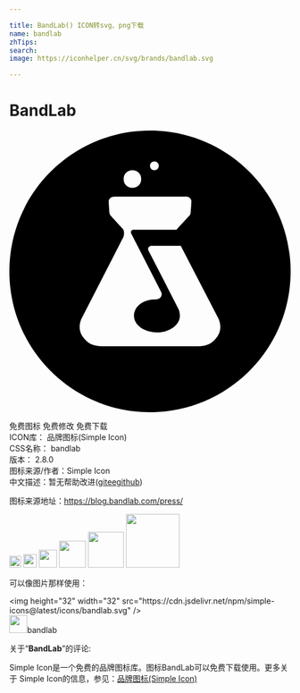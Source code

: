 ```yaml
---

title: BandLab() ICON转svg、png下载
name: bandlab
zhTips: 
search: 
image: https://iconhelper.cn/svg/brands/bandlab.svg

---
```


# BandLab  <small style="font-size: 60%;font-weight: 100"></small>

<div id="svg" class="svg-wrap">
<svg role="img" viewBox="0 0 24 24" xmlns="http://www.w3.org/2000/svg"><title>BandLab icon</title><path d="M12,0C5.373,0,0,5.373,0,12s5.373,12,12,12c6.627,0,12-5.373,12-12S18.627,0,12,0z M12.375,2.625 c0.5,0,0.5,0.75,0,0.75S11.875,2.625,12.375,2.625z M11.25,4.125c0,1-1.5,1-1.5,0S11.25,3.125,11.25,4.125z M17.742,17.555 c-0.391,0.551-0.822,0.82-1.707,0.82h-8.07c-0.881,0-1.316-0.27-1.707-0.818c-0.531-0.756-0.082-1.574-0.082-1.574l3.559-6.918 c0,0,0.154-0.459-0.074-0.705C9.435,8.123,8.715,7.328,8.658,7.267C8.58,7.17,8.555,7.095,8.547,7.02 C8.535,6.953,8.479,6.172,8.479,6.082S8.461,5.906,8.617,5.744c0.125-0.119,0.398-0.119,0.398-0.119h5.98 c0,0,0.273-0.004,0.398,0.119c0.156,0.162,0.138,0.248,0.138,0.338c-0.017,0.315-0.039,0.629-0.068,0.941 c-0.008,0.072-0.03,0.151-0.116,0.244l-1.013,1.092c-0.026,0.026-0.045,0.059-0.063,0.09h-3.654c-0.086,0-0.135,0.008-0.197,0.074 c-0.094,0.109-0.031,0.233-0.031,0.233l2.566,5.002c0.137,0.287-0.07,0.617-0.387,0.619c-1.227,0-1.935,0.638-1.935,1.414 c0,0.779,0.876,1.414,1.957,1.414c1.076,0,1.947-0.627,1.959-1.402c0,0,0.022-0.259-0.109-0.582l-2.588-5.031 c0,0-0.049-0.133,0.033-0.248c0.084-0.117,0.219-0.123,0.219-0.123h2.52l3.199,6.164C17.824,15.983,18.273,16.801,17.742,17.555z"/></svg>
</div>
<detail full-name='bandlab'></detail>

<div class="detail-page">
<p>
<span><span class="badge-success badge">免费图标</span> <span class="badge-success badge">免费修改</span>  <span class="badge-success badge">免费下载</span> </span>
<br/>
<span>
ICON库：
<span class="badge-secondary badge">品牌图标(Simple Icon)</span> 
</span>
<br/>
<span>
CSS名称：
<span class="badge-secondary badge">bandlab</span> 
</span>

<br/>
<span>
版本：
<span class="badge-secondary badge">2.8.0</span> 
</span>
<br/>
<span>图标来源/作者：<span class="badge-light badge">Simple Icon</span></span> 
<br/>
<span class="zh-detail">中文描述：暂无<span class="help-link"><span>帮助改进</span>(<a href="https://gitee.com/liuwave/icon-helper/edit/master/json/brands/bandlab.json" target="_blank" rel="noopener noreferrer">gitee</a><a href="https://github.com/liuwave/icon-helper/edit/master/json/brands/bandlab.json" target="_blank" rel="noopener noreferrer">github</a></span>)</span><br/>
</p>
</div><div class="description description alert alert-light"><p>图标来源地址：<a href="https://blog.bandlab.com/press/" target="_blank" rel="noopener noreferrer">https://blog.bandlab.com/press/</a></p></div>
<div class="alert alert-dark">
<img height="21" width="21" src="https://cdn.jsdelivr.net/npm/simple-icons@latest/icons/bandlab.svg" />
<img height="24" width="24" src="https://cdn.jsdelivr.net/npm/simple-icons@latest/icons/bandlab.svg" />
<img height="32" width="32" src="https://cdn.jsdelivr.net/npm/simple-icons@latest/icons/bandlab.svg" />
<img height="48" width="48" src="https://cdn.jsdelivr.net/npm/simple-icons@latest/icons/bandlab.svg" />
<img height="64" width="64" src="https://cdn.jsdelivr.net/npm/simple-icons@latest/icons/bandlab.svg" />
<img height="96" width="96" src="https://cdn.jsdelivr.net/npm/simple-icons@latest/icons/bandlab.svg" />

</div>
<div>
  <p>可以像图片那样使用：    
  </p>
  <div class="alert alert-primary" style="font-size: 14px">
    &lt;img height="32" width="32" src="https://cdn.jsdelivr.net/npm/simple-icons@latest/icons/bandlab.svg" /&gt;
    <copy-btn content='<img height="32" width="32" src="https://cdn.jsdelivr.net/npm/simple-icons@latest/icons/bandlab.svg" />'></copy-btn>
  </div>
  <div class="alert alert-secondary">
    <img height="32" width="32" src="https://cdn.jsdelivr.net/npm/simple-icons@latest/icons/bandlab.svg" />bandlab
    <copy-btn content="bandlab" btn-title="复制图标名称"></copy-btn>
  </div>
</div>
<div class="icon-detail__container">
<p>关于“<b>BandLab</b>”的评论:</p>
</div>
<Vssue title="关于“BandLab”的评论" />
<div><p>Simple Icon是一个免费的品牌图标库。图标BandLab可以免费下载使用。更多关于  Simple Icon的信息，参见：<a target="_blank" href="https://iconhelper.cn/brands.html">品牌图标(Simple Icon)</a>
</p></div>
